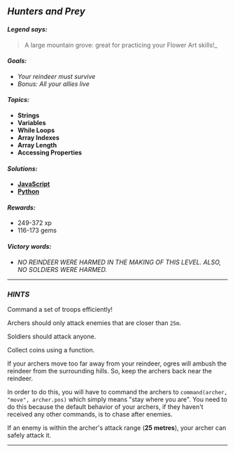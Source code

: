 ## _Hunters and Prey_

#### _Legend says:_
> A large mountain grove: great for practicing your Flower Art skills!_

#### _Goals:_
+ _Your reindeer must survive_
+ _Bonus: All your allies live_

#### _Topics:_
+ **Strings**
+ **Variables**
+ **While Loops**
+ **Array Indexes**
+ **Array Length**
+ **Accessing Properties**

#### _Solutions:_
+ **[JavaScript](huntersAndPrey.js)**
+ **[Python](hunters_and_prey.py)**

#### _Rewards:_
+ 249-372 xp
+ 116-173 gems

#### _Victory words:_
+ _NO REINDEER WERE HARMED IN THE MAKING OF THIS LEVEL. ALSO, NO SOLDIERS WERE HARMED._

___

### _HINTS_

Command a set of troops efficiently!

Archers should only attack enemies that are closer than `25m`.

Soldiers should attack anyone.

Collect coins using a function.

If your archers move too far away from your reindeer, ogres will ambush the reindeer from the surrounding hills. So, keep the archers back near the reindeer.

In order to do this, you will have to command the archers to `command(archer, "move", archer.pos)` which simply means "stay where you are". You need to do this because the default behavior of your archers, if they haven't received any other commands, is to chase after enemies.

If an enemy is within the archer's attack range (**25 metres**), your archer can safely attack it.

___
